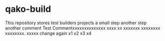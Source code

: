 # qako-build
This repository stores test builders projects a small step another step another comment
Test Commentxxxxxxxxxxxxxx xxxx xx xxxxxxx xxxxxxxx xxxxxxxx. xxxxx change again x1 x2 x3 x4

